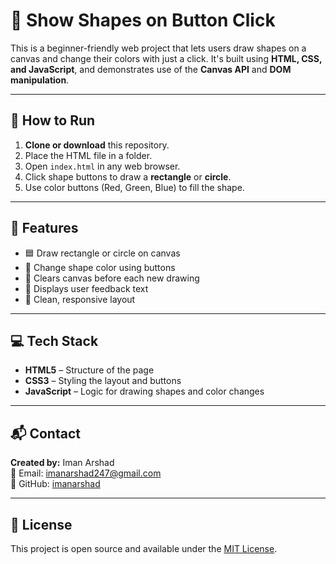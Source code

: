 # 🎨 Show Shapes on Button Click

This is a beginner-friendly web project that lets users draw shapes on a canvas and change their colors with just a click. It's built using **HTML, CSS, and JavaScript**, and demonstrates use of the **Canvas API** and **DOM manipulation**.

---

## 🚀 How to Run

1. **Clone or download** this repository.
2. Place the HTML file in a folder.
3. Open `index.html` in any web browser.
4. Click shape buttons to draw a **rectangle** or **circle**.
5. Use color buttons (Red, Green, Blue) to fill the shape.

---

## 🧠 Features

- 🟦 Draw rectangle or circle on canvas  
- 🎨 Change shape color using buttons  
- 🧹 Clears canvas before each new drawing  
- 💬 Displays user feedback text  
- 📱 Clean, responsive layout

---

## 💻 Tech Stack

- **HTML5** – Structure of the page  
- **CSS3** – Styling the layout and buttons  
- **JavaScript** – Logic for drawing shapes and color changes

---



## 📬 Contact

**Created by:** Iman Arshad  
📧 Email: imanarshad247@gmail.com  
🔗 GitHub: [imanarshad](https://github.com/imanarshad)

---

## 📝 License

This project is open source and available under the [MIT License](LICENSE).

